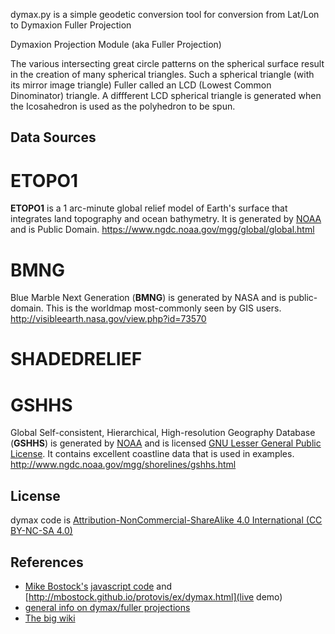 dymax.py is a simple geodetic conversion tool for conversion from Lat/Lon to Dymaxion Fuller Projection

Dymaxion Projection Module (aka Fuller Projection)

The various intersecting great circle patterns on the spherical surface result
in the creation of many spherical triangles. Such a spherical triangle
(with its mirror image triangle) Fuller called an LCD (Lowest Common
Dinominator) triangle. A diffferent LCD spherical triangle is generated when
the Icosahedron is used as the polyhedron to be spun.

## Data Sources
# ETOPO1
**ETOPO1** is a 1 arc-minute global relief model of Earth's surface that integrates land topography and ocean bathymetry. It is generated by [NOAA](noaa.gov) and is Public Domain.
https://www.ngdc.noaa.gov/mgg/global/global.html

# BMNG
Blue Marble Next Generation (**BMNG**) is generated by NASA and is public-domain. This is the worldmap most-commonly seen by GIS users.
http://visibleearth.nasa.gov/view.php?id=73570

# SHADEDRELIEF

# GSHHS
Global Self-consistent, Hierarchical, High-resolution Geography Database (**GSHHS**) is generated by [NOAA](noaa.gov) and is licensed [GNU Lesser General Public License](http://www.gnu.org/licenses/lgpl.html). It contains excellent coastline data that is used in examples.
http://www.ngdc.noaa.gov/mgg/shorelines/gshhs.html

## License
dymax code is [Attribution-NonCommercial-ShareAlike 4.0 International (CC BY-NC-SA 4.0)](http://creativecommons.org/licenses/by-nc-sa/4.0/)

## References
* [Mike Bostock's](https://github.com/mbostock) [javascript code](http://mbostock.github.io/protovis/ex/dymax.js) and [http://mbostock.github.io/protovis/ex/dymax.html](live demo)
* [general info on dymax/fuller projections](http://www.progonos.com/furuti/MapProj/Normal/ProjPoly/projPoly3.html)
* [The big wiki](http://en.wikipedia.org/wiki/Dymaxion_map)